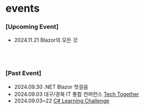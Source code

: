 # events

### [Upcoming Event]  
- 2024.11.21 Blazor의 모든 것

<br>  <br>  

  
### [Past Event]   
- 2024.09.30 .NET Blazor 첫걸음  
- 2024.09.03 대구/경북 IT 통합 컨퍼런스 [Tech Together](https://festa.io/events/5831)
- 2024.09.03~22 [C# Learning Challenge](https://cse.knu.ac.kr/bbs/board.php?bo_table=sub5_4&wr_id=308)
